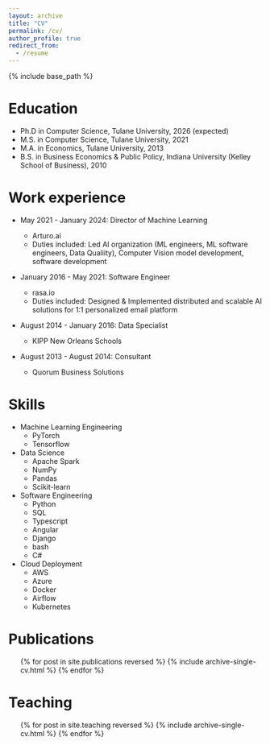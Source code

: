 ```yaml
---
layout: archive
title: "CV"
permalink: /cv/
author_profile: true
redirect_from:
  - /resume
---
```


{% include base_path %}

Education
======
* Ph.D in Computer Science, Tulane University, 2026 (expected)
* M.S. in Computer Science, Tulane University, 2021
* M.A. in Economics, Tulane University, 2013
* B.S. in Business Economics & Public Policy, Indiana University (Kelley School of Business), 2010

Work experience
======
* May 2021 - January 2024: Director of Machine Learning
  * Arturo.ai
  * Duties included: Led AI organization (ML engineers, ML software engineers, Data Qualiity), Computer Vision model development, software development

* January 2016 - May 2021: Software Engineer
  * rasa.io
  * Duties included: Designed & Implemented distributed and scalable AI solutions for 1:1 personalized email platform

* August 2014 - January 2016: Data Specialist
  * KIPP New Orleans Schools

* August 2013 - August 2014: Consultant
  * Quorum Business Solutions
  
Skills
======
* Machine Learning Engineering
  * PyTorch
  * Tensorflow
* Data Science
  * Apache Spark
  * NumPy
  * Pandas
  * Scikit-learn
* Software Engineering
  * Python
  * SQL
  * Typescript
  * Angular
  * Django
  * bash
  * C#
* Cloud Deployment
  * AWS
  * Azure
  * Docker
  * Airflow
  * Kubernetes

Publications
======
  <ul>{% for post in site.publications reversed %}
    {% include archive-single-cv.html %}
  {% endfor %}</ul>
  
<!-- Talks
======
  <ul>{% for post in site.talks reversed %}
    {% include archive-single-talk-cv.html  %}
  {% endfor %}</ul> -->
  
Teaching
======
  <ul>{% for post in site.teaching reversed %}
    {% include archive-single-cv.html %}
  {% endfor %}</ul>
  
